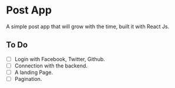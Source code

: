 # Post App
A simple post app that will grow with the time, built it with React Js.

## To Do
- [ ] Login with Facebook, Twitter, Github.
- [ ] Connection with the backend.
- [ ] A landing Page.
- [ ] Pagination.
